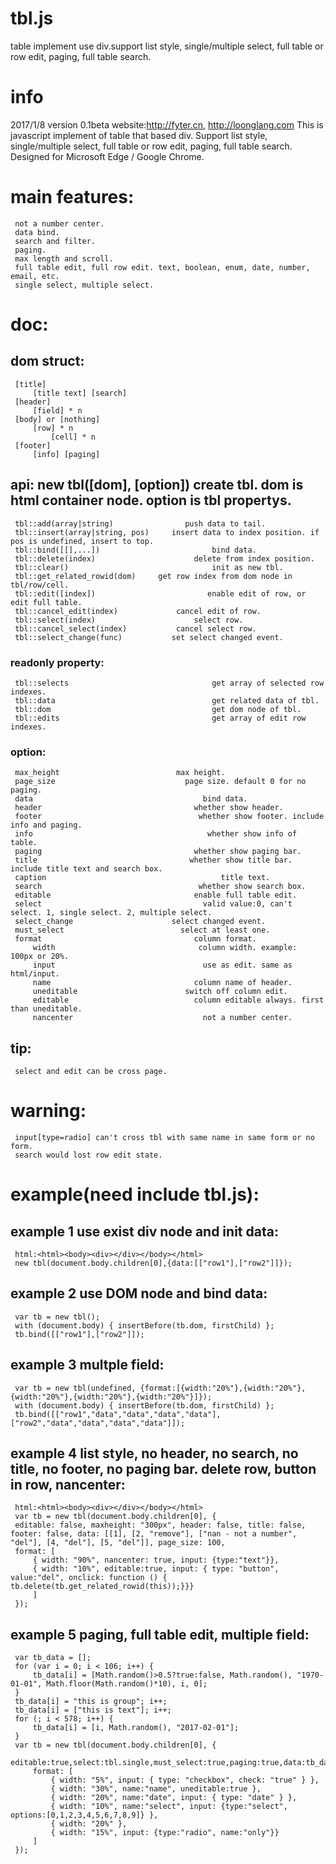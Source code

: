 # tbl.js
table implement use div.support list style, single/multiple select, full table or row edit, paging, full table search.

# info
  2017/1/8
  version 0.1beta
  website:http://fyter.cn, http://loonglang.com
  This is javascript implement of table that based div.
  Support list style, single/multiple select, full table or row edit, paging, full table search.
  Designed for Microsoft Edge / Google Chrome.

# main features:
     not a number center.
     data bind.
     search and filter.
     paging.
     max length and scroll.
     full table edit, full row edit. text, boolean, enum, date, number, email, etc.
     single select, multiple select.

# doc:
##        dom struct:
     [title]
         [title text] [search]
     [header]
         [field] * n
     [body] or [nothing]
         [row] * n
             [cell] * n
     [footer]
         [info] [paging]

##        api:     new tbl([dom], [option])          create tbl. dom is html container node. option is tbl propertys.
     tbl::add(array|string)                push data to tail.
     tbl::insert(array|string, pos)     insert data to index position. if pos is undefined, insert to top.
     tbl::bind([[],...])                         bind data.
     tbl::delete(index)                      delete from index position.
     tbl::clear()                                init as new tbl.
     tbl::get_related_rowid(dom)     get row index from dom node in tbl/row/cell.
     tbl::edit([index])                         enable edit of row, or edit full table.
     tbl::cancel_edit(index)             cancel edit of row.
     tbl::select(index)                      select row.
     tbl::cancel_select(index)           cancel select row.
     tbl::select_change(func)           set select changed event.

###            readonly property:
     tbl::selects                                get array of selected row indexes.
     tbl::data                                   get related data of tbl.
     tbl::dom                                    get dom node of tbl.
     tbl::edits                                  get array of edit row indexes.

###            option:
     max_height                          max height.
     page_size                             page size. default 0 for no paging.
     data                                      bind data.
     header                                  whether show header.
     footer                                   whether show footer. include info and paging.
     info                                       whether show info of table.
     paging                                  whether show paging bar.
     title                                  whether show title bar. include title text and search box.
     caption                                       title text.
     search                                   whether show search box.
     editable                                enable full table edit.
     select                                    valid value:0, can't select. 1, single select. 2, multiple select.
     select_change                      select changed event.
     must_select                          select at least one.
     format                                  column format.
         width                                column width. example:  100px or 20%.
         input                                 use as edit. same as html/input.
         name                                column name of header.
         uneditable                        switch off column edit.
         editable                            column editable always. first than uneditable.
         nancenter                             not a number center.
##        tip:
     select and edit can be cross page.

#    warning:
     input[type=radio] can't cross tbl with same name in same form or no form.
     search would lost row edit state.

#    example(need include tbl.js):
##        example 1 use exist div node and init data:
     html:<html><body><div></div></body></html>
     new tbl(document.body.children[0],{data:[["row1"],["row2"]]});

##        example 2 use DOM node and bind data:
     var tb = new tbl();
     with (document.body) { insertBefore(tb.dom, firstChild) };
     tb.bind([["row1"],["row2"]]);

##        example 3 multple field:
     var tb = new tbl(undefined, {format:[{width:"20%"},{width:"20%"},{width:"20%"},{width:"20%"},{width:"20%"}]});
     with (document.body) { insertBefore(tb.dom, firstChild) };
     tb.bind([["row1","data","data","data","data"],["row2","data","data","data","data"]]);

##        example 4 list style, no header, no search, no title, no footer, no paging bar. delete row, button in row, nancenter:
     html:<html><body><div></div></body></html>
     var tb = new tbl(document.body.children[0], {
     editable: false, maxheight: "300px", header: false, title: false, footer: false, data: [[1], [2, "remove"], ["nan - not a number", "del"], [4, "del"], [5, "del"]], page_size: 100,
     format: [
         { width: "90%", nancenter: true, input: {type:"text"}},
         { width: "10%", editable:true, input: { type: "button", value:"del", onclick: function () { tb.delete(tb.get_related_rowid(this));}}}
         ]
     });

##        example 5 paging, full table edit, multiple field:
     var tb_data = [];
     for (var i = 0; i < 106; i++) {
         tb_data[i] = [Math.random()>0.5?true:false, Math.random(), "1970-01-01", Math.floor(Math.random()*10), i, 0];
     }
     tb_data[i] = "this is group"; i++;
     tb_data[i] = ["this is text"]; i++;
     for (; i < 578; i++) {
         tb_data[i] = [i, Math.random(), "2017-02-01"];
     }
     var tb = new tbl(document.body.children[0], {
         editable:true,select:tbl.single,must_select:true,paging:true,data:tb_data,page_size:15,
         format: [
             { width: "5%", input: { type: "checkbox", check: "true" } },
             { width: "30%", name:"name", uneditable:true },
             { width: "20%", name:"date", input: { type: "date" } },
             { width: "10%", name:"select", input: {type:"select", options:[0,1,2,3,4,5,6,7,8,9]} },
             { width: "20%" },
             { width: "15%", input: {type:"radio", name:"only"}}
         ]
     });
